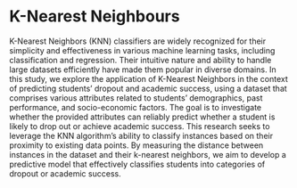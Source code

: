 # K-Nearest Neighbours

K-Nearest Neighbors (KNN) classifiers are widely recognized for their simplicity and effectiveness in various machine learning tasks, including classification and regression. Their intuitive nature
and ability to handle large datasets efficiently have made them popular in diverse domains. In this study, we explore the application of K-Nearest Neighbors in the context of predicting students’ dropout and academic success, using a dataset that comprises various attributes related to students’ demographics, past performance, and socio-economic factors. The goal is to investigate whether the provided attributes can reliably predict whether a student is likely to drop out or achieve academic success. This research seeks to leverage the KNN algorithm’s ability to classify instances based on their proximity to existing data points. By measuring the distance between instances in the dataset and their k-nearest neighbors, we aim to develop a predictive model that effectively classifies students into categories of dropout or academic success.

